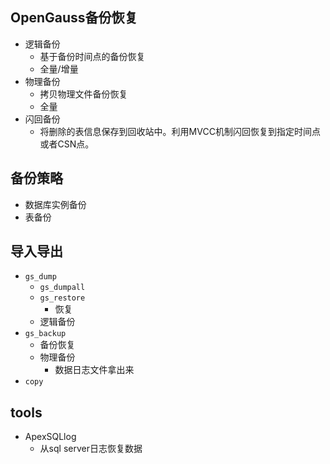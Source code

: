 ## OpenGauss备份恢复
+ 逻辑备份
    + 基于备份时间点的备份恢复
    + 全量/增量
+ 物理备份
    + 拷贝物理文件备份恢复
    + 全量
+ 闪回备份
    + 将删除的表信息保存到回收站中。利用MVCC机制闪回恢复到指定时间点或者CSN点。


## 备份策略
+ 数据库实例备份
+ 表备份


## 导入导出
+ `gs_dump`
    + `gs_dumpall`
    + `gs_restore`
        + 恢复
    + 逻辑备份
+ `gs_backup`
    + 备份恢复
    + 物理备份
        + 数据日志文件拿出来
+ `copy`


## tools
+ ApexSQLlog
    + 从sql server日志恢复数据
